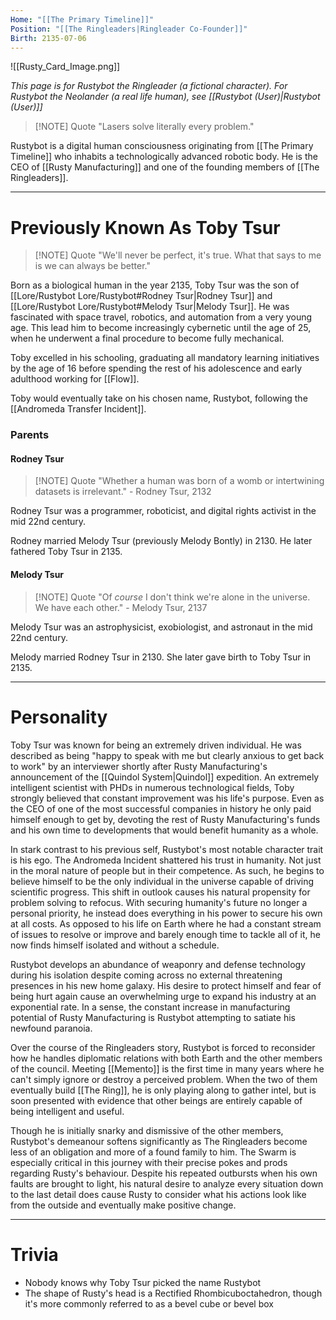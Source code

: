 ```yaml
---
Home: "[[The Primary Timeline]]"
Position: "[[The Ringleaders|Ringleader Co-Founder]]"
Birth: 2135-07-06
---
```

![[Rusty_Card_Image.png]]

*This page is for Rustybot the Ringleader (a fictional character). For Rustybot the Neolander (a real life human), see [[Rustybot (User)|Rustybot (User)]]*

>[!NOTE] Quote
>"Lasers solve literally every problem."

Rustybot is a digital human consciousness originating from [[The Primary Timeline]] who inhabits a technologically advanced robotic body. He is the CEO of [[Rusty Manufacturing]] and one of the founding members of  [[The Ringleaders]].

---
# Previously Known As Toby Tsur
>[!NOTE] Quote
>"We'll never be perfect, it's true. What that says to me is we can always be better."

Born as a biological human in the year 2135, Toby Tsur was the son of [[Lore/Rustybot Lore/Rustybot#Rodney Tsur|Rodney Tsur]] and [[Lore/Rustybot Lore/Rustybot#Melody Tsur|Melody Tsur]]. He was fascinated with space travel, robotics, and automation from a very young age. This lead him to become increasingly cybernetic until the age of 25, when he underwent a final procedure to become fully mechanical.

Toby excelled in his schooling, graduating all mandatory learning initiatives by the age of 16 before spending the rest of his adolescence and early adulthood working for [[Flow]].

Toby would eventually take on his chosen name, Rustybot, following the [[Andromeda Transfer Incident]].
### Parents

#### Rodney Tsur
> [!NOTE] Quote
> "Whether a human was born of a womb or intertwining datasets is irrelevant." - Rodney Tsur, 2132

Rodney Tsur was a programmer, roboticist, and digital rights activist in the mid 22nd century.

Rodney married Melody Tsur (previously Melody Bontly) in 2130. He later fathered Toby Tsur in 2135.
#### Melody Tsur
> [!NOTE] Quote
> "Of *course* I don't think we're alone in the universe. We have each other." - Melody Tsur, 2137

Melody Tsur was an astrophysicist, exobiologist, and astronaut in the mid 22nd century.

Melody married Rodney Tsur in 2130. She later gave birth to Toby Tsur in 2135.

---
# Personality
Toby Tsur was known for being an extremely driven individual. He was described as being "happy to speak with me but clearly anxious to get back to work" by an interviewer shortly after Rusty Manufacturing's announcement of the [[Quindol System|Quindol]] expedition. An extremely intelligent scientist with PHDs in numerous technological fields, Toby strongly believed that constant improvement was his life's purpose. Even as the CEO of one of the most successful companies in history he only paid himself enough to get by, devoting the rest of Rusty Manufacturing's funds and his own time to developments that would benefit humanity as a whole.

In stark contrast to his previous self, Rustybot's most notable character trait is his ego. The Andromeda Incident shattered his trust in humanity. Not just in the moral nature of people but in their competence. As such, he begins to believe himself to be the only individual in the universe capable of driving scientific progress. This shift in outlook causes his natural propensity for problem solving to refocus. With securing humanity's future no longer a personal priority, he instead does everything in his power to secure his own at all costs. As opposed to his life on Earth where he had a constant stream of issues to resolve or improve and barely enough time to tackle all of it, he now finds himself isolated and without a schedule.

Rustybot develops an abundance of weaponry and defense technology during his isolation despite coming across no external threatening presences in his new home galaxy. His desire to protect himself and fear of being hurt again cause an overwhelming urge to expand his industry at an exponential rate. In a sense, the constant increase in manufacturing potential of Rusty Manufacturing is Rustybot attempting to satiate his newfound paranoia.

Over the course of the Ringleaders story, Rustybot is forced to reconsider how he handles diplomatic relations with both Earth and the other members of the council. Meeting [[Memento]] is the first time in many years where he can't simply ignore or destroy a perceived problem. When the two of them eventually build [[The Ring]], he is only playing along to gather intel, but is soon presented with evidence that other beings are entirely capable of being intelligent and useful.

Though he is initially snarky and dismissive of the other members, Rustybot's demeanour softens significantly as The Ringleaders become less of an obligation and more of a found family to him. The Swarm is especially critical in this journey with their precise pokes and prods regarding Rusty's behaviour. Despite his repeated outbursts when his own faults are brought to light, his natural desire to analyze every situation down to the last detail does cause Rusty to consider what his actions look like from the outside and eventually make positive change.

---
# Trivia
- Nobody knows why Toby Tsur picked the name Rustybot
- The shape of Rusty's head is a Rectified Rhombicuboctahedron, though it's more commonly referred to as a bevel cube or bevel box